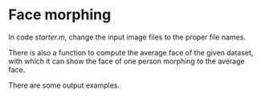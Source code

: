# Face morphing
In code *starter.m*, change the input image files to the proper file names.

There is also a function to compute the average face of the given dataset, with which it can show the face of one person morphing to the average face.

There are some output examples.